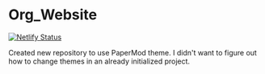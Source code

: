 # Org_Website
[![Netlify Status](https://api.netlify.com/api/v1/badges/e9db1af6-8827-453f-aac5-c042e51969cb/deploy-status)](https://app.netlify.com/sites/datatodev/deploys)

Created new repository to use PaperMod theme. I didn't want to figure out how to change themes in an already initialized project.

